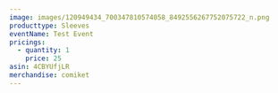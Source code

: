 ```yaml
---
image: images/120949434_700347810574058_8492556267752075722_n.png
producttype: Sleeves
eventName: Test Event
pricings:
  - quantity: 1
    price: 25
asin: 4CBYUfjLR
merchandise: comiket
---
```

